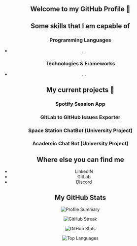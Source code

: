 <div align="center">
  
## Welcome to my GitHub Profile 👋

## Some skills that I am capable of

### Programming Languages

- ...

### Technologies & Frameworks

- ...

## My current projects 🔭

### Spotify Session App

### GitLab to GitHub Issues Exporter

### Space Station ChatBot (University Project)

### Academic Chat Bot (University Project)

## Where else you can find me

- LinkedIN
- GitLab
- Discord

## My GitHub Stats

![Profile Summary](http://github-profile-summary-cards.vercel.app/api/cards/profile-details?username=dominicdaniel86&theme=transparent)

![GitHub Streak](https://github-readme-streak-stats.herokuapp.com/?user=dominicdaniel86&theme=transparent&hide_border=true)

![GitHub Stats](http://github-profile-summary-cards.vercel.app/api/cards/stats?username=dominicdaniel86&theme=transparent)

![Top Languages](https://github-readme-stats.vercel.app/api/top-langs/?username=dominicdaniel86&layout=compact&theme=transparent&langs_count=10&hide_border=true)


</div>

